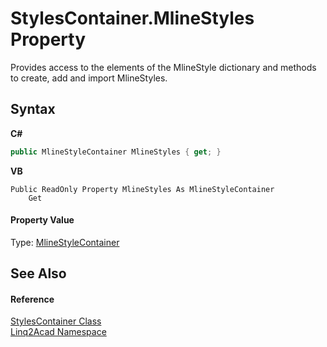 # StylesContainer.MlineStyles Property 
 

Provides access to the elements of the MlineStyle dictionary and methods to create, add and import MlineStyles.

## Syntax

**C#**<br />
``` C#
public MlineStyleContainer MlineStyles { get; }
```

**VB**<br />
``` VB
Public ReadOnly Property MlineStyles As MlineStyleContainer
	Get
```


#### Property Value
Type: <a href="T_Linq2Acad_MlineStyleContainer.md">MlineStyleContainer</a>

## See Also


#### Reference
<a href="T_Linq2Acad_StylesContainer.md">StylesContainer Class</a><br /><a href="N_Linq2Acad.md">Linq2Acad Namespace</a><br />

